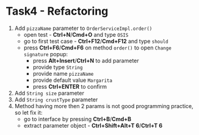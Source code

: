 # Task4 - Refactoring

1. Add `pizzaName` parameter to `OrderServiceImpl.order()`
    * open test - **Ctrl+N**/**Cmd+O** and type `OSIS`
    * go to first test case - **Ctrl+F12**/**Cmd+F12** and type `should`
    * press **Ctrl+F6**/**Cmd+F6** on method `order()` to open `Change signature` popup:
      * press **Alt+Insert**/**Ctrl+N** to add parameter
      * provide type `String`
      * provide name `pizzaName`
      * provide default value `Margarita`
      * press **Ctrl+ENTER** to confirm
1. Add `String size` parameter
1. Add `String crustType` parameter
1. Method having more then 2 params is not good programming practice, so let fix it:
   * go to interface by pressing **Ctrl+B**/**Cmd+B**
   * extract parameter object - **Ctrl+Shift+Alt+T 6**/**Ctrl+T 6**
